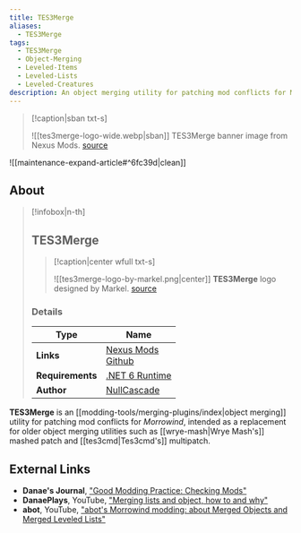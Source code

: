 ```yaml
---
title: TES3Merge
aliases:
  - TES3Merge
tags:
  - TES3Merge
  - Object-Merging
  - Leveled-Items
  - Leveled-Lists
  - Leveled-Creatures
description: An object merging utility for patching mod conflicts for Morrowind, intended as a replacement for older object merging utilities.
---
```


> [!caption|sban txt-s]
> 
> ![[tes3merge-logo-wide.webp|sban]]
> TES3Merge banner image from Nexus Mods.
> [source](https://staticdelivery.nexusmods.com/mods/100/images/headers/46870_1688167570.jpg)

![[maintenance-expand-article#^6fc39d|clean]]

## About

> [!infobox|n-th]
> 
> ## TES3Merge
> 
> > [!caption|center wfull txt-s]
> > 
> > ![[tes3merge-logo-by-markel.png|center]]
> > **TES3Merge** logo designed by Markel.
> > [source](https://raw.githubusercontent.com/NullCascade/TES3Merge/master/tes3merge_icon_by_markel.png)
> 
> ### Details
> 
> | Type | Name |
> | --- | --- |
> | **Links** | [Nexus Mods](https://www.nexusmods.com/morrowind/mods/46870)<br>[Github](https://github.com/NullCascade/TES3Merge) |
> | **Requirements** | [.NET 6 Runtime](https://dotnet.microsoft.com/en-us/download) |
> | **Author** | [NullCascade](https://next.nexusmods.com/profile/NullCascade/about-me) |

**TES3Merge** is an [[modding-tools/merging-plugins/index|object merging]] utility for patching mod conflicts for _Morrowind_, intended as a replacement for older object merging utilities such as [[wrye-mash|Wrye Mash's]] mashed patch and [[tes3cmd|Tes3cmd's]] multipatch. 

## External Links

- **Danae's Journal**, ["Good Modding Practice: Checking Mods"](https://danaeplays.thenet.sk/good-modding-practice/)
- **DanaePlays**, YouTube, ["Merging lists and object, how to and why"](https://youtu.be/BkujX2H2uCM?si=MNx7w58u5QUobh4j)
- **abot**, YouTube, ["abot's Morrowind modding: about Merged Objects and Merged Leveled Lists"](https://youtu.be/WVaETHQ-xws?si=SDdP8DXHhckzQJu1)